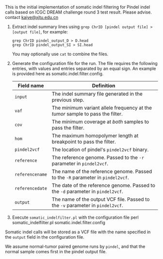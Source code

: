 
This is the initial implementation of somatic indel filtering for Pindel indel calls based on ICGC DREAM challenge round 3 test result. Please advise. contact <kaiye@xjtu.edu.cn>

1. Extract indel summary lines using `grep ChrID [pindel output file] > [output file]`, for example:

       grep ChrID pindel_output_D > D.head
       grep ChrID pindel_output_SI > SI.head
          
   You may optionally use `cat` to combine the files.

1. Generate the configuration file for the run. The file requires the following entries, with values and entries separated by an equal sign. An example is provided here as somatic.indel.filter.config.
 
     | Field name | Definition |
     | ---------- | ---------- |
     | `input` | The indel summary file generated in the previous step. |
     | `vaf` | The minimum variant allele frequency at the _tumor_ sample to pass the filter. |
     | `cov` | The minimum coverage at _both_ samples to pass the filter. |
     | `hom` | The maximum homopolymer length at breakpoint to pass the filter. |
     | `pindel2vcf` | The location of pindel's `pindel2vcf` binary. |
     | `reference` | The reference genome. Passed to the `-r` parameter in `pindel2vcf`. |
     | `referencename` | The name of the reference genome. Passed to the `-R` parameter in `pindel2vcf`. |
     | `referencedate` | The date of the reference genome. Passed to the `-d` parameter in `pindel2vcf`. |
     | `output` | The name of the output VCF file. Passed to the `-v` parameter in `pindel2vcf`. |
1. Execute `somatic_indelfilter.pl` with the configuration file
    perl somatic_indelfilter.pl somatic.indel.filter.config

Somatic indel calls will be stored as a VCF file with the name specified in the `output` field in the configuration file.

We assume normal-tumor paired genome runs by `pindel`, and that the normal sample comes first in the pindel output file.